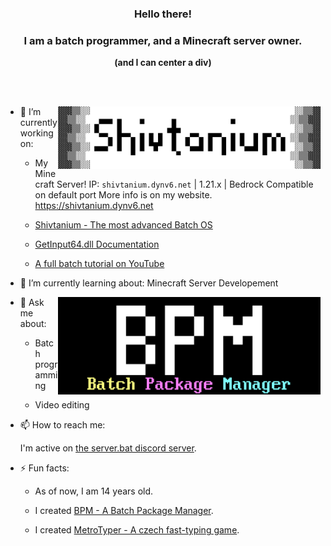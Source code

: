 <div>
  <div align="center"><b>

### Hello there!

### I am a batch programmer, and a Minecraft server owner.

(and I can center a div)
  </b></div>
</div>

<br></br>

<img align="right" width=420 src="https://raw.githubusercontent.com/Shivter14/Shivtanium/main/Shivtanium.png">

- 🔭 I’m currently working on:
  - My Minecraft Server! IP: `shivtanium.dynv6.net` | 1.21.x | Bedrock Compatible on default port
    More info is on my website. https://shivtanium.dynv6.net
  
  - [Shivtanium - The most advanced Batch OS](https://github.com/Shivter14/Shivtanium)
    
  - [GetInput64.dll Documentation](https://github.com/Shivter14/Shivter14/blob/main/GetInputDoc.md)
  
  - [A full batch tutorial on YouTube](https://youtu.be/zdygVs2Ajbs?si=oO-4qVDWnR6m4NCa)

- 🌱 I’m currently learning about: Minecraft Server Developement

<img align="right" width=420 src="https://github.com/Shivter14/BPM/blob/main/BPM.png">

- 💬 Ask me about:

  - Batch programming
  
  - Video editing

- 📫 How to reach me:

  I'm active on [the server.bat discord server](https://discord.gg/batch).

- ⚡ Fun facts:

  - As of now, I am 14 years old.
  
  - I created [BPM - A Batch Package Manager](https://github.com/Shivter14/BPM).
  
  - I created [MetroTyper - A czech fast-typing game](https://github.com/Shivter14/MetroTyper).
